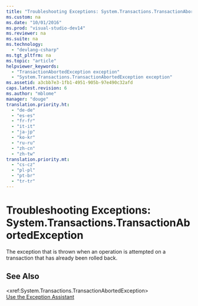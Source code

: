 ```yaml
---
title: "Troubleshooting Exceptions: System.Transactions.TransactionAbortedException"
ms.custom: na
ms.date: "10/01/2016"
ms.prod: "visual-studio-dev14"
ms.reviewer: na
ms.suite: na
ms.technology: 
  - "devlang-csharp"
ms.tgt_pltfrm: na
ms.topic: "article"
helpviewer_keywords: 
  - "TransactionAbortedException exception"
  - "System.Transactions.TransactionAbortedException exception"
ms.assetid: a3cbb7e3-1fb1-4951-905b-97e490c32afd
caps.latest.revision: 6
ms.author: "mblome"
manager: "douge"
translation.priority.ht: 
  - "de-de"
  - "es-es"
  - "fr-fr"
  - "it-it"
  - "ja-jp"
  - "ko-kr"
  - "ru-ru"
  - "zh-cn"
  - "zh-tw"
translation.priority.mt: 
  - "cs-cz"
  - "pl-pl"
  - "pt-br"
  - "tr-tr"
---
```

# Troubleshooting Exceptions: System.Transactions.TransactionAbortedException
The exception that is thrown when an operation is attempted on a transaction that has already been rolled back.  
  
## See Also  
 \<xref:System.Transactions.TransactionAbortedException>   
 [Use the Exception Assistant](../Topic/How%20to:%20Use%20the%20Exception%20Assistant.md)
